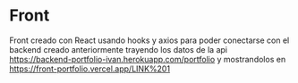 # Front
Front creado con React usando hooks y axios para poder conectarse con el backend creado anteriormente trayendo los datos de la api https://backend-portfolio-ivan.herokuapp.com/portfolio y mostrandolos en https://front-portfolio.vercel.app/LINK%201
